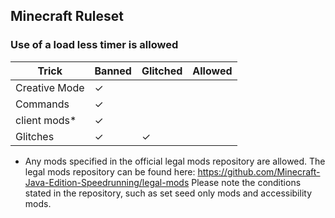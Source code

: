 ## Minecraft Ruleset

### Use of a load less timer is allowed

| Trick         | Banned | Glitched | Allowed |
|---------------|--------|----------|---------|
| Creative Mode | ✓      |          |         |
| Commands      | ✓      |          |         |
| client mods*  | ✓      |          |         |
| Glitches      | ✓      | ✓        |         |

* Any mods specified in the official legal mods repository are allowed. The legal mods repository can be found here: https://github.com/Minecraft-Java-Edition-Speedrunning/legal-mods
Please note the conditions stated in the repository, such as set seed only mods and accessibility mods.
